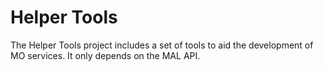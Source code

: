 Helper Tools
============

The Helper Tools project includes a set of tools to aid the development of MO services.
It only depends on the MAL API.


